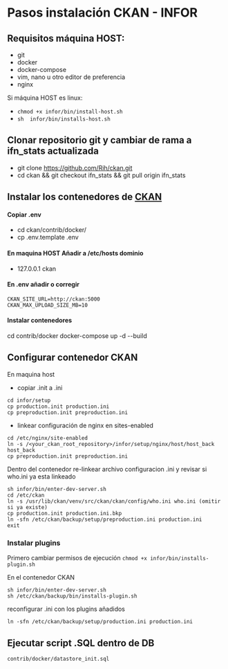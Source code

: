 # Pasos instalación CKAN - INFOR

## Requisitos máquina HOST:
- git
- docker
- docker-compose
- vim, nano u otro editor de preferencia
- nginx

Si máquina HOST es linux:
- ```chmod +x infor/bin/install-host.sh```
- ```sh  infor/bin/installs-host.sh ```

## Clonar repositorio git y cambiar de rama a ifn_stats actualizada
- git clone https://github.com/Rih/ckan.git
- cd ckan && git checkout ifn_stats && git pull origin ifn_stats

## Instalar los contenedores de [CKAN](https://docs.ckan.org/en/2.9/maintaining/installing/install-from-docker-compose.html)
#### Copiar .env
* cd ckan/contrib/docker/
* cp .env.template .env

#### En maquina HOST Añadir a /etc/hosts dominio
* 127.0.0.1 ckan

#### En .env añadir o corregir
```
CKAN_SITE_URL=http://ckan:5000
CKAN_MAX_UPLOAD_SIZE_MB=10
```

#### Instalar contenedores
cd contrib/docker
docker-compose up -d --build

## Configurar contenedor CKAN

En maquina host
- copiar .init a .ini

```
cd infor/setup
cp production.init production.ini
cp preproduction.init preproduction.ini
```

- linkear configuración de nginx en sites-enabled
```
cd /etc/nginx/site-enabled
ln -s /<your_ckan_root_repository>/infor/setup/nginx/host/host_back host_back
cp preproduction.init preproduction.ini
```

Dentro del contenedor re-linkear archivo configuracion .ini y revisar si who.ini ya esta linkeado

```
sh infor/bin/enter-dev-server.sh
cd /etc/ckan
ln -s /usr/lib/ckan/venv/src/ckan/ckan/config/who.ini who.ini (omitir si ya existe)
cp production.init production.ini.bkp
ln -sfn /etc/ckan/backup/setup/preproduction.ini production.ini
exit
```

 ### Instalar plugins
Primero cambiar permisos de ejecución
 ```chmod +x infor/bin/installs-plugin.sh```

En el contenedor CKAN
 ```
sh infor/bin/enter-dev-server.sh
sh /etc/ckan/backup/bin/installs-plugin.sh
```

reconfigurar .ini con los plugins añadidos

```ln -sfn /etc/ckan/backup/setup/production.ini production.ini```

## Ejecutar script .SQL dentro de DB
```contrib/docker/datastore_init.sql```
